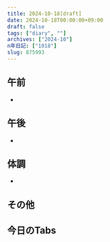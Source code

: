 ```yaml
---
title: 2024-10-18[draft]
date: 2024-10-18T00:00:00+09:00
draft: false
tags: ["diary", ""]
archives: ["2024-10"]
n年日記: ["1018"]
slug: 875993
---
```

## 午前
- 
## 午後
- 
## 体調
- 
## その他
## 今日のTabs